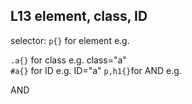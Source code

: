 ## L13 element, class, ID

selector:  `p{}`   for element e.g. <p>
           `.a{}`  for class e.g. class="a"  
           `#a{}`  for ID    e.g. ID="a" 
           `p,h1{}`for AND   e.g. <p> AND <h1>
